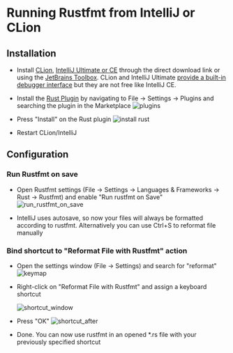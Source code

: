 # Running Rustfmt from IntelliJ or CLion

## Installation

- Install [CLion](https://www.jetbrains.com/clion/), [IntelliJ Ultimate or CE](https://www.jetbrains.com/idea/) through the direct download link or using the [JetBrains Toolbox](https://www.jetbrains.com/toolbox/).
  CLion and IntelliJ Ultimate [provide a built-in debugger interface](https://github.com/intellij-rust/intellij-rust#compatible-ides) but they are not free like IntelliJ CE.

- Install the [Rust Plugin](https://intellij-rust.github.io/) by navigating to File → Settings → Plugins and searching the plugin in the Marketplace
  ![plugins](https://user-images.githubusercontent.com/6505554/83944518-6f1e5c00-a81d-11ea-9c35-e16948811ba8.png)

- Press "Install" on the Rust plugin
  ![install rust](https://user-images.githubusercontent.com/6505554/83944533-82c9c280-a81d-11ea-86b3-ee2e31bc7d12.png)
  
- Restart CLion/IntelliJ

## Configuration

### Run Rustfmt on save

- Open Rustfmt settings (File → Settings → Languages & Frameworks → Rust → Rustfmt) and enable "Run rustfmt on Save"
  ![run_rustfmt_on_save](https://user-images.githubusercontent.com/6505554/83944610-3468f380-a81e-11ea-9c34-0cbd18dd4969.png)

- IntelliJ uses autosave, so now your files will always be formatted according to rustfmt. Alternatively you can use Ctrl+S to reformat file manually

### Bind shortcut to "Reformat File with Rustfmt" action

- Open the settings window (File → Settings) and search for "reformat"
  ![keymap](https://user-images.githubusercontent.com/1133787/47240922-2ae10c80-d3ea-11e8-9d8f-c798d9749240.png)
- Right-click on "Reformat File with Rustfmt" and assign a keyboard shortcut

  ![shortcut_window](https://user-images.githubusercontent.com/1133787/47240981-5b28ab00-d3ea-11e8-882e-8b864164db74.png)
- Press "OK"
  ![shortcut_after](https://user-images.githubusercontent.com/1133787/47241000-6976c700-d3ea-11e8-9342-50ebc2f9f97b.png)
  
- Done. You can now use rustfmt in an opened *.rs file with your previously specified shortcut
